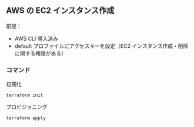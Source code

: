 ## AWS の EC2 インスタンス作成
前提：
- AWS CLI 導入済み
- default プロファイルにアクセスキーを設定（EC2 インスタンス作成・削除に関する権限がある）

### コマンド
初期化
```
terraform init
```

プロビジョニング
```
terraform apply
```
